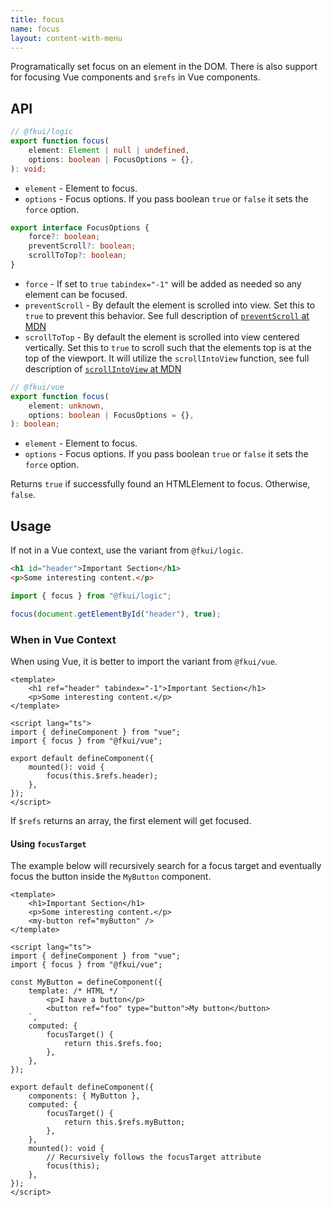 ```yaml
---
title: focus
name: focus
layout: content-with-menu
---
```


Programatically set focus on an element in the DOM.
There is also support for focusing Vue components and `$refs` in Vue components.

## API

```ts
// @fkui/logic
export function focus(
    element: Element | null | undefined,
    options: boolean | FocusOptions = {},
): void;
```

-   `element` - Element to focus.
-   `options` - Focus options. If you pass boolean `true` or `false` it sets the `force` option.

```ts
export interface FocusOptions {
    force?: boolean;
    preventScroll?: boolean;
    scrollToTop?: boolean;
}
```

-   `force` - If set to `true` `tabindex="-1"` will be added as needed so any element can be focused.
-   `preventScroll` - By default the element is scrolled into view. Set this to `true` to prevent this behavior. See full description of [`preventScroll` at MDN](https://developer.mozilla.org/en-US/docs/Web/API/HTMLElement/focus#parameters)
-   `scrollToTop` - By default the element is scrolled into view centered vertically. Set this to `true` to scroll such that the elements top is at the top of the viewport. It will utilize the `scrollIntoView` function, see full description of [`scrollIntoView` at MDN](https://developer.mozilla.org/en-US/docs/Web/API/Element/scrollIntoView)

```ts
// @fkui/vue
export function focus(
    element: unknown,
    options: boolean | FocusOptions = {},
): boolean;
```

-   `element` - Element to focus.
-   `options` - Focus options. If you pass boolean `true` or `false` it sets the `force` option.

Returns `true` if successfully found an HTMLElement to focus. Otherwise, `false`.

## Usage

If not in a Vue context, use the variant from `@fkui/logic`.

```html static
<h1 id="header">Important Section</h1>
<p>Some interesting content.</p>
```

```ts
import { focus } from "@fkui/logic";

focus(document.getElementById("header"), true);
```

### When in Vue Context

When using Vue, it is better to import the variant from `@fkui/vue`.

```vue static
<template>
    <h1 ref="header" tabindex="-1">Important Section</h1>
    <p>Some interesting content.</p>
</template>

<script lang="ts">
import { defineComponent } from "vue";
import { focus } from "@fkui/vue";

export default defineComponent({
    mounted(): void {
        focus(this.$refs.header);
    },
});
</script>
```

If `$refs` returns an array, the first element will get focused.

#### Using `focusTarget`

The example below will recursively search for a focus target and eventually focus the button inside the `MyButton` component.

```vue static
<template>
    <h1>Important Section</h1>
    <p>Some interesting content.</p>
    <my-button ref="myButton" />
</template>

<script lang="ts">
import { defineComponent } from "vue";
import { focus } from "@fkui/vue";

const MyButton = defineComponent({
    template: /* HTML */ `
        <p>I have a button</p>
        <button ref="foo" type="button">My button</button>
    `,
    computed: {
        focusTarget() {
            return this.$refs.foo;
        },
    },
});

export default defineComponent({
    components: { MyButton },
    computed: {
        focusTarget() {
            return this.$refs.myButton;
        },
    },
    mounted(): void {
        // Recursively follows the focusTarget attribute
        focus(this);
    },
});
</script>
```
